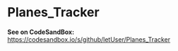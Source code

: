 # Planes_Tracker

<b>See on CodeSandBox:</b> <br />
https://codesandbox.io/s/github/letUser/Planes_Tracker
